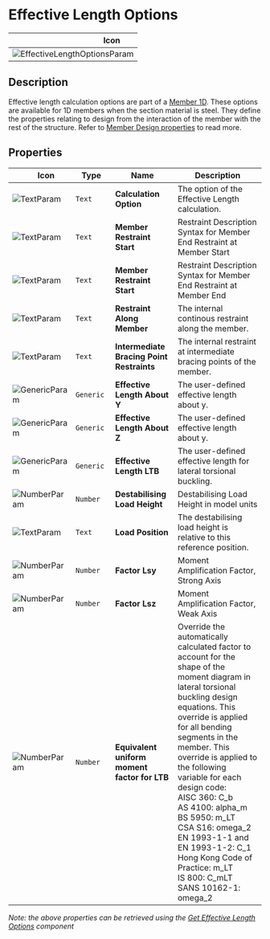 # Effective Length Options
<!--- This file has been auto-generated, do not change it manually! Edit the generator here: https://github.com/arup-group/GSA-Grasshopper/tree/main/DocsGeneration --->

|<img width="150"/> Icon |
| ----------- |
|![EffectiveLengthOptionsParam](./images/EffectiveLengthOptionsParam.png) |

## Description

Effective length calculation options are part of a [Member 1D](gsagh-member-1d-parameter.md). These options are available for 1D members when the section material is steel. They define the properties relating to design from the interaction of the member with the rest of the structure. Refer to [Member Design properties](/references/hidd-page-member-steel.md) to read more.



## Properties

|<img width="20"/> Icon |<img width="200"/> Type |<img width="200"/> Name |<img width="1000"/> Description |
| ----------- | ----------- | ----------- | ----------- |
|![TextParam](./images/TextParam.png) |`Text` |**Calculation Option** |The option of the Effective Length calculation. |
|![TextParam](./images/TextParam.png) |`Text` |**Member Restraint Start** |Restraint Description Syntax for Member End Restraint at Member Start |
|![TextParam](./images/TextParam.png) |`Text` |**Member Restraint Start** |Restraint Description Syntax for Member End Restraint at Member End |
|![TextParam](./images/TextParam.png) |`Text` |**Restraint Along Member** |The internal continous restraint along the member. |
|![TextParam](./images/TextParam.png) |`Text` |**Intermediate Bracing Point Restraints** |The internal restraint at intermediate bracing points of the member. |
|![GenericParam](./images/GenericParam.png) |`Generic` |**Effective Length About Y** |The user-defined effective length about y. |
|![GenericParam](./images/GenericParam.png) |`Generic` |**Effective Length About Z** |The user-defined effective length about y. |
|![GenericParam](./images/GenericParam.png) |`Generic` |**Effective Length LTB** |The user-defined effective length for lateral torsional buckling. |
|![NumberParam](./images/NumberParam.png) |`Number` |**Destabilising Load Height** |Destabilising Load Height in model units |
|![TextParam](./images/TextParam.png) |`Text` |**Load Position** |The destabilising load height is relative to this reference position. |
|![NumberParam](./images/NumberParam.png) |`Number` |**Factor Lsy** |Moment Amplification Factor, Strong Axis |
|![NumberParam](./images/NumberParam.png) |`Number` |**Factor Lsz** |Moment Amplification Factor, Weak Axis |
|![NumberParam](./images/NumberParam.png) |`Number` |**Equivalent uniform moment factor for LTB** |Override the automatically calculated factor to account for the shape of the moment diagram in lateral torsional buckling design equations. This override is applied for all bending segments in the member.  This override is applied to the following variable for each design code:<br /> AISC 360: C_b <br /> AS 4100: alpha_m <br /> BS 5950: m_LT <br /> CSA S16: omega_2 <br /> EN 1993-1-1 and EN 1993-1-2: C_1 <br /> Hong Kong Code of Practice: m_LT <br /> IS 800: C_mLT <br /> SANS 10162-1: omega_2 |

_Note: the above properties can be retrieved using the [Get Effective Length Options](gsagh-get-effective-length-options-component.md) component_
